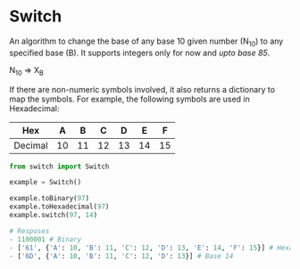 # Switch
An algorithm to change the base of any base 10 given number (N<sub>10</sub>) to any specified base (B). It supports integers only for now and *upto base 85*.

N<sub>10</sub> => X<sub>B</sub>

If there are non-numeric symbols involved, it also returns a dictionary to map the symbols. For example, the following symbols are used in Hexadecimal:

| Hex | A | B | C | D | E | F |
|---|---|---|---|---|---|---|
| Decimal | 10 | 11 | 12 | 13 | 14 | 15 |

```python
from switch import Switch

example = Switch()

example.toBinary(97)
example.toHexadecimal(97)
example.switch(97, 14)

# Resposes
- 1100001 # Binary
- ['61', {'A': 10, 'B': 11, 'C': 12, 'D': 13, 'E': 14, 'F': 15}] # Hexadecimal
- ['6D', {'A': 10, 'B': 11, 'C': 12, 'D': 13}] # Base 14
```
